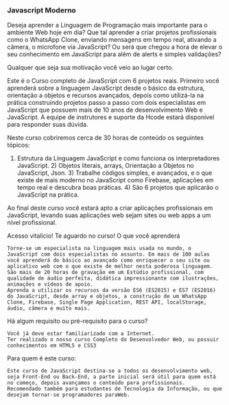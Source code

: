 ### Javascript Moderno

Deseja aprender a Linguagem de Programação mais importante para o ambiente Web hoje em dia? Que tal aprender a criar projetos profissionais como o WhatsApp Clone, enviando mensagens em tempo real, ativando a câmera, o microfone via JavaScript? Ou será que chegou a hora de elevar o seu conhecimento em JavaScript para além de alerts e simples validações? 

Qualquer que seja sua motivação você veio ao lugar certo.

Este é o Curso completo de JavaScript com 6 projetos reais. Primeiro você aprenderá sobre a linguagem JavaScript desde o básico da estrutura, orientação a objetos e recursos avançados, depois como utilizá-la na prática construindo projetos passo a passo com dois especialistas em JavaScript que possuem mais de 10 anos de desenvolvimento Web e JavaScript. A equipe de instrutores e suporte da Hcode estará disponível para responder suas dúvida.

Neste curso cobriremos cerca de 30 horas de conteúdo os seguintes tópicos:

1) Estrutura da Linguagem JavaScript e como funciona os interpretadores JavaScript. 2) Objetos literais, arrays, Orientação a Objetos no JavaScript, Json. 3) Trabalhe códigos simples, e avançados, e o que existe de mais moderno no JavaScript como Firebase, aplicações em tempo real e descubra boas práticas. 4) São 6 projetos que aplicarão o JavaScript na prática.

Ao final deste curso você estará apto a criar aplicações profissionais em JavaScript, levando suas aplicações web sejam sites ou web apps a um nível profissional.

Acesso vitalício! Te aguardo no curso!
O que você aprenderá

    Torne-se um especialista na linguagem mais usada no mundo, o JavaScript com dois especialistas no assunto. Em mais de 100 aulas você aprenderá do básico ao avançado como enriquecer o seu site ou aplicativo web com o que existe de melhor nesta poderosa linguagem.
    São mais de 20 horas de gravação em um Estúdio profissional, com qualidade de áudio perfeita, didática impressionante com ilustrações, animações e vídeos de apoio.
    Aprenda a utilizar os recursos da versão ES6 (ES2015) e ES7 (ES2016) do JavaScript, desde array e objetos, a construção de um WhatsApp Clone, Firebase, Single Page Application, REST API, localStorage, áudio, câmera e muito mais.

Há algum requisito ou pré-requisito para o curso?

    Você já deve estar familiarizado com a Internet.
    Ter realizado o nosso curso Completo do Desenvolvedor Web, ou possuir conhecimentos em HTML5 e CSS3

Para quem é este curso:

    Este curso de JavaScript destina-se a todos os desenvolvimento web, seja Front-End ou Back-End, a parte inicial será útil para quem está no começo, depois avançamos o conteúdo para profissionais.
    Recomendado também para estudantes de Tecnologia da Informação, ou que desejam tornar-se programadores paraWeb.
